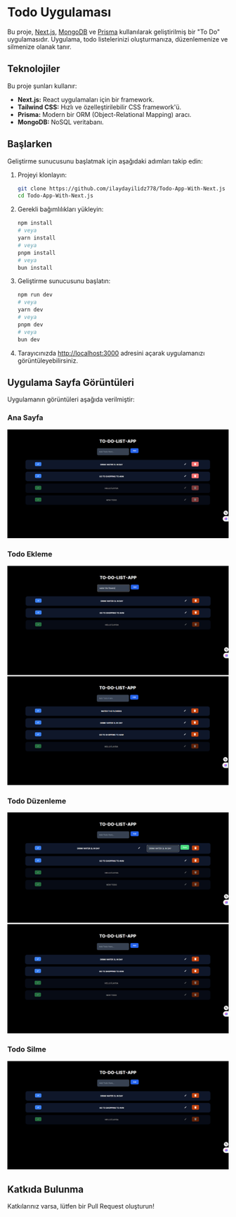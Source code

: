 # Todo Uygulaması

Bu proje, [Next.js](https://nextjs.org/), [MongoDB](https://www.mongodb.com/) ve [Prisma](https://www.prisma.io/) kullanılarak geliştirilmiş bir "To Do" uygulamasıdır. Uygulama, todo listelerinizi oluşturmanıza, düzenlemenize ve silmenize olanak tanır.

## Teknolojiler

Bu proje şunları kullanır:
- **Next.js:** React uygulamaları için bir framework.
- **Tailwind CSS:** Hızlı ve özelleştirilebilir CSS framework'ü.
- **Prisma:** Modern bir ORM (Object-Relational Mapping) aracı.
- **MongoDB:** NoSQL veritabanı.

## Başlarken

Geliştirme sunucusunu başlatmak için aşağıdaki adımları takip edin:

1. Projeyi klonlayın:
    ```bash
    git clone https://github.com/ilaydayilidz778/Todo-App-With-Next.js
    cd Todo-App-With-Next.js
    ```

2. Gerekli bağımlılıkları yükleyin:
    ```bash
    npm install
    # veya
    yarn install
    # veya
    pnpm install
    # veya
    bun install
    ```

3. Geliştirme sunucusunu başlatın:
    ```bash
    npm run dev
    # veya
    yarn dev
    # veya
    pnpm dev
    # veya
    bun dev
    ```

4. Tarayıcınızda [http://localhost:3000](http://localhost:3000) adresini açarak uygulamanızı görüntüleyebilirsiniz.

## Uygulama Sayfa Görüntüleri

Uygulamanın görüntüleri aşağıda verilmiştir:

### Ana Sayfa
![Ana Sayfa](public/images/screenshots/Home_Page.png)

### Todo Ekleme
![Todo Ekleme](public/images/screenshots/Create_Action.png)
![Todo Ekleme Tamamlandı](public/images/screenshots/Create_Complete_Action.png)

### Todo Düzenleme
![Todo Düzenleme](public/images/screenshots/Edit_Action.png)
![Todo Düzenleme Tamamlandı](public/images/screenshots/Edit_Completed_Action.png)

### Todo Silme
![Todo Silme](public/images/screenshots/Delete_Action.png)

## Katkıda Bulunma

Katkılarınız varsa, lütfen bir Pull Request oluşturun!
